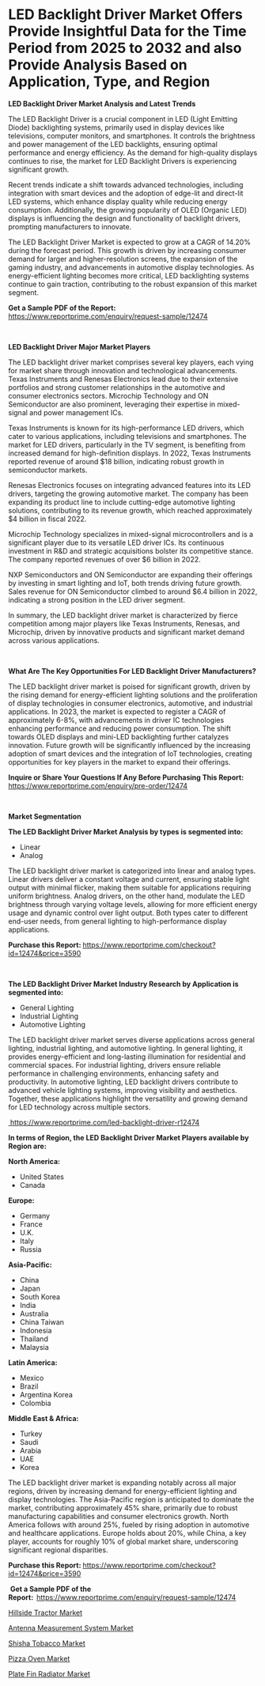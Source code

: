 <p><h1>LED Backlight Driver Market Offers Provide Insightful Data for the Time Period from 2025 to 2032 and also Provide Analysis Based on Application, Type, and Region</h1></p><p><strong>LED Backlight Driver Market Analysis and Latest Trends</strong></p>
<p><p>The LED Backlight Driver is a crucial component in LED (Light Emitting Diode) backlighting systems, primarily used in display devices like televisions, computer monitors, and smartphones. It controls the brightness and power management of the LED backlights, ensuring optimal performance and energy efficiency. As the demand for high-quality displays continues to rise, the market for LED Backlight Drivers is experiencing significant growth.</p><p>Recent trends indicate a shift towards advanced technologies, including integration with smart devices and the adoption of edge-lit and direct-lit LED systems, which enhance display quality while reducing energy consumption. Additionally, the growing popularity of OLED (Organic LED) displays is influencing the design and functionality of backlight drivers, prompting manufacturers to innovate. </p><p>The LED Backlight Driver Market is expected to grow at a CAGR of 14.20% during the forecast period. This growth is driven by increasing consumer demand for larger and higher-resolution screens, the expansion of the gaming industry, and advancements in automotive display technologies. As energy-efficient lighting becomes more critical, LED backlighting systems continue to gain traction, contributing to the robust expansion of this market segment.</p></p>
<p><strong>Get a Sample PDF of the Report:&nbsp;</strong> <a href="https://www.reportprime.com/enquiry/request-sample/12474?utm_campaign=2240&utm_medium=2&utm_source=Github&utm_content=ia&utm_term=18032025&utm_id=led-backlight-driver">https://www.reportprime.com/enquiry/request-sample/12474</a></p>
<p>&nbsp;</p>
<p><strong>LED Backlight Driver Major Market Players</strong></p>
<p><p>The LED backlight driver market comprises several key players, each vying for market share through innovation and technological advancements. Texas Instruments and Renesas Electronics lead due to their extensive portfolios and strong customer relationships in the automotive and consumer electronics sectors. Microchip Technology and ON Semiconductor are also prominent, leveraging their expertise in mixed-signal and power management ICs.</p><p>Texas Instruments is known for its high-performance LED drivers, which cater to various applications, including televisions and smartphones. The market for LED drivers, particularly in the TV segment, is benefiting from increased demand for high-definition displays. In 2022, Texas Instruments reported revenue of around $18 billion, indicating robust growth in semiconductor markets.</p><p>Renesas Electronics focuses on integrating advanced features into its LED drivers, targeting the growing automotive market. The company has been expanding its product line to include cutting-edge automotive lighting solutions, contributing to its revenue growth, which reached approximately $4 billion in fiscal 2022.</p><p>Microchip Technology specializes in mixed-signal microcontrollers and is a significant player due to its versatile LED driver ICs. Its continuous investment in R&D and strategic acquisitions bolster its competitive stance. The company reported revenues of over $6 billion in 2022.</p><p>NXP Semiconductors and ON Semiconductor are expanding their offerings by investing in smart lighting and IoT, both trends driving future growth. Sales revenue for ON Semiconductor climbed to around $6.4 billion in 2022, indicating a strong position in the LED driver segment.</p><p>In summary, the LED backlight driver market is characterized by fierce competition among major players like Texas Instruments, Renesas, and Microchip, driven by innovative products and significant market demand across various applications.</p></p>
<p>&nbsp;</p>
<p><strong>What Are The Key Opportunities For LED Backlight Driver Manufacturers?</strong></p>
<p><p>The LED backlight driver market is poised for significant growth, driven by the rising demand for energy-efficient lighting solutions and the proliferation of display technologies in consumer electronics, automotive, and industrial applications. In 2023, the market is expected to register a CAGR of approximately 6-8%, with advancements in driver IC technologies enhancing performance and reducing power consumption. The shift towards OLED displays and mini-LED backlighting further catalyzes innovation. Future growth will be significantly influenced by the increasing adoption of smart devices and the integration of IoT technologies, creating opportunities for key players in the market to expand their offerings.</p></p>
<p><strong>Inquire or Share Your Questions If Any Before Purchasing This Report:</strong> <a href="https://www.reportprime.com/enquiry/pre-order/12474?utm_campaign=2240&utm_medium=2&utm_source=Github&utm_content=ia&utm_term=18032025&utm_id=led-backlight-driver">https://www.reportprime.com/enquiry/pre-order/12474</a></p>
<p>&nbsp;</p>
<p><strong>Market Segmentation</strong></p>
<p><strong>The LED Backlight Driver Market Analysis by types is segmented into:</strong></p>
<p><ul><li>Linear</li><li>Analog</li></ul></p>
<p><p>The LED backlight driver market is categorized into linear and analog types. Linear drivers deliver a constant voltage and current, ensuring stable light output with minimal flicker, making them suitable for applications requiring uniform brightness. Analog drivers, on the other hand, modulate the LED brightness through varying voltage levels, allowing for more efficient energy usage and dynamic control over light output. Both types cater to different end-user needs, from general lighting to high-performance display applications.</p></p>
<p><strong>Purchase this Report:&nbsp;</strong><a href="https://www.reportprime.com/checkout?id=12474&price=3590&utm_campaign=2240&utm_medium=2&utm_source=Github&utm_content=ia&utm_term=18032025&utm_id=led-backlight-driver">https://www.reportprime.com/checkout?id=12474&price=3590</a></p>
<p>&nbsp;</p>
<p><strong>The LED Backlight Driver Market Industry Research by Application is segmented into:</strong></p>
<p><ul><li>General Lighting</li><li>Industrial Lighting</li><li>Automotive Lighting</li></ul></p>
<p><p>The LED backlight driver market serves diverse applications across general lighting, industrial lighting, and automotive lighting. In general lighting, it provides energy-efficient and long-lasting illumination for residential and commercial spaces. For industrial lighting, drivers ensure reliable performance in challenging environments, enhancing safety and productivity. In automotive lighting, LED backlight drivers contribute to advanced vehicle lighting systems, improving visibility and aesthetics. Together, these applications highlight the versatility and growing demand for LED technology across multiple sectors.</p></p>
<p><a href="https://www.reportprime.com/led-backlight-driver-r12474?utm_campaign=2240&utm_medium=2&utm_source=Github&utm_content=ia&utm_term=18032025&utm_id=led-backlight-driver">&nbsp;https://www.reportprime.com/led-backlight-driver-r12474</a></p>
<p><strong>In terms of Region, the LED Backlight Driver Market Players available by Region are:</strong></p>
<p>
    <p> <strong> North America: </strong>
        <ul>
            <li>United States</li>
            <li>Canada</li>
        </ul>
        </p> 
    <p> <strong> Europe: </strong>
        <ul>
            <li>Germany</li>
            <li>France</li>
            <li>U.K.</li>
            <li>Italy</li>
            <li>Russia</li>
        </ul>
        </p> 
    <p> <strong> Asia-Pacific: </strong>
        <ul>
            <li>China</li>
            <li>Japan</li>
            <li>South Korea</li>
            <li>India</li>
            <li>Australia</li>
            <li>China Taiwan</li>
            <li>Indonesia</li>
            <li>Thailand</li>
            <li>Malaysia</li>
        </ul>
        </p> 
    <p> <strong> Latin America: </strong>
        <ul>
            <li>Mexico</li>
            <li>Brazil</li>
            <li>Argentina Korea</li>
            <li>Colombia</li>
        </ul>
        </p> 
    <p> <strong> Middle East & Africa: </strong>
        <ul>
            <li>Turkey</li>
            <li>Saudi</li>
            <li>Arabia</li>
            <li>UAE</li>
            <li>Korea</li>
        </ul>
    </p>
    </p>
<p><p>The LED backlight driver market is expanding notably across all major regions, driven by increasing demand for energy-efficient lighting and display technologies. The Asia-Pacific region is anticipated to dominate the market, contributing approximately 45% share, primarily due to robust manufacturing capabilities and consumer electronics growth. North America follows with around 25%, fueled by rising adoption in automotive and healthcare applications. Europe holds about 20%, while China, a key player, accounts for roughly 10% of global market share, underscoring significant regional disparities.</p></p>
<p><strong>Purchase this Report: </strong><a href="https://www.reportprime.com/checkout?id=12474&price=3590&utm_campaign=2240&utm_medium=2&utm_source=Github&utm_content=ia&utm_term=18032025&utm_id=led-backlight-driver">https://www.reportprime.com/checkout?id=12474&price=3590</a></p>
<p>&nbsp;<strong>Get a Sample PDF of the Report:&nbsp;&nbsp;</strong><a href="https://www.reportprime.com/enquiry/request-sample/12474?utm_campaign=2240&utm_medium=2&utm_source=Github&utm_content=ia&utm_term=18032025&utm_id=led-backlight-driver">https://www.reportprime.com/enquiry/request-sample/12474</a></p>
<p><strong></strong></p>
<p><p><a href="https://www.linkedin.com/pulse/hillside-tractor-market-report-offers-financial-analysis-major-0gg9f?utm_campaign=2240&utm_medium=2&utm_source=Github&utm_content=ia&utm_term=18032025&utm_id=led-backlight-driver">Hillside Tractor Market</a></p><p><a href="https://www.linkedin.com/pulse/providing-industry-analysis-andforecasts-between-2025-lmz5f?utm_campaign=2240&utm_medium=2&utm_source=Github&utm_content=ia&utm_term=18032025&utm_id=led-backlight-driver">Antenna Measurement System Market</a></p><p><a href="https://github.com/safurdorthu8/Market-Research-Report-List-1/blob/main/shisha-tobacco-market.md?utm_campaign=2240&utm_medium=2&utm_source=Github&utm_content=ia&utm_term=18032025&utm_id=led-backlight-driver">Shisha Tobacco Market</a></p><p><a href="https://github.com/bettysbozer/Market-Research-Report-List-1/blob/main/pizza-oven-market.md?utm_campaign=2240&utm_medium=2&utm_source=Github&utm_content=ia&utm_term=18032025&utm_id=led-backlight-driver">Pizza Oven Market</a></p><p><a href="https://www.linkedin.com/pulse/size-dynamics-expected-growth-plate-fin-radiator-market-kt3df?utm_campaign=2240&utm_medium=2&utm_source=Github&utm_content=ia&utm_term=18032025&utm_id=led-backlight-driver">Plate Fin Radiator Market</a></p></p>